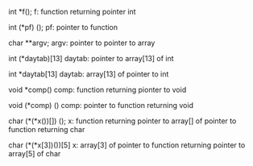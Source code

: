 int *f();	f: function returning pointer int

int (*pf) (); pf: pointer to function

char **argv;	argv: pointer to pointer to array

int (*daytab)[13]	daytab: pointer to array[13] of int

int *daytab[13]	daytab: array[13] of pointer to int

void *comp()	comp: function returning pionter to void

void (*comp) ()	comp: pointer to function returning void

char (*(*x())[]) ();	x: function returning pointer to array[] of pointer to function
returning char

char (*(*x[3])())[5]	x: array[3] of pointer to function returning pointer to array[5] of
char

